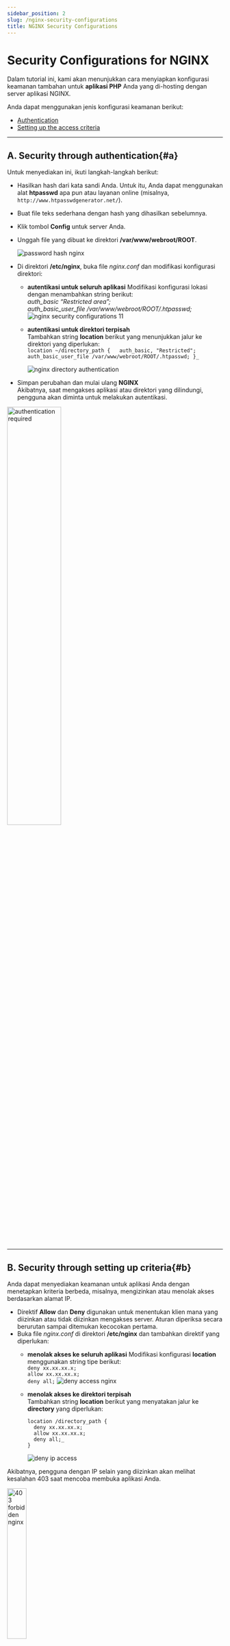 ```yaml
---
sidebar_position: 2
slug: /nginx-security-configurations
title: NGINX Security Configurations
---
```

# Security Configurations for NGINX

Dalam tutorial ini, kami akan menunjukkan cara menyiapkan konfigurasi keamanan tambahan untuk **aplikasi PHP** Anda yang di-hosting dengan server aplikasi NGINX.

Anda dapat menggunakan jenis konfigurasi keamanan berikut:

  * [Authentication](#a)
  * [Setting up the access criteria](#b)

****

## A. Security through authentication{#a}

Untuk menyediakan ini, ikuti langkah-langkah berikut:

  * Hasilkan hash dari kata sandi Anda. Untuk itu, Anda dapat menggunakan alat **htpasswd** apa pun atau layanan online (misalnya, `http://www.htpasswdgenerator.net/`).

  * Buat file teks sederhana dengan hash yang dihasilkan sebelumnya.

  * Klik tombol **Config** untuk server Anda.

  * Unggah file yang dibuat ke direktori **/var/www/webroot/ROOT**.

    <img src="https://assets.dewacloud.com/dewacloud-docs/php/php-app-servers/nginx-php/nginx-security-configurations/10.png" alt="password hash nginx" max-width="100%"/>

  * Di direktori **/etc/nginx**, buka file _nginx.conf_ dan modifikasi konfigurasi direktori:

    * **autentikasi untuk seluruh aplikasi** Modifikasi konfigurasi lokasi dengan menambahkan string berikut:  
      _auth_basic “Restricted area”;  
      auth_basic_user_file /var/www/webroot/ROOT/.htpasswd;_  
      <img src="https://assets.dewacloud.com/dewacloud-docs/php/php-app-servers/nginx-php/nginx-security-configurations/11.png" alt="nginx security configurations 11" max-width="100%"/>

    * **autentikasi untuk direktori terpisah**  
      Tambahkan string **location** berikut yang menunjukkan jalur ke direktori yang diperlukan:  
      `location ~/directory_path {  
      auth_basic, "Restricted";  
      auth_basic_user_file /var/www/webroot/ROOT/.htpasswd;
      }_`

      <img src="https://assets.dewacloud.com/dewacloud-docs/php/php-app-servers/nginx-php/nginx-security-configurations/12.png" alt="nginx directory authentication" max-width="100%"/>

  * Simpan perubahan dan mulai ulang **NGINX**  
    Akibatnya, saat mengakses aplikasi atau direktori yang dilindungi, pengguna akan diminta untuk melakukan autentikasi.

  <img src="https://assets.dewacloud.com/dewacloud-docs/php/php-app-servers/nginx-php/nginx-security-configurations/authentication-required.png" alt="authentication required" width="50%"/>

****

## B. Security through setting up criteria{#b}

Anda dapat menyediakan keamanan untuk aplikasi Anda dengan menetapkan kriteria berbeda, misalnya, mengizinkan atau menolak akses berdasarkan alamat IP.

  * Direktif **Allow** dan **Deny** digunakan untuk menentukan klien mana yang diizinkan atau tidak diizinkan mengakses server. Aturan diperiksa secara berurutan sampai ditemukan kecocokan pertama.
  * Buka file _nginx.conf_ di direktori **/etc/nginx** dan tambahkan direktif yang diperlukan: 
    * **menolak akses ke seluruh aplikasi** Modifikasi konfigurasi **location** menggunakan string tipe berikut:  
      `deny xx.xx.xx.x;`  
      `allow xx.xx.xx.x;`  
      `deny all;` 
      <img src="https://assets.dewacloud.com/dewacloud-docs/php/php-app-servers/nginx-php/nginx-security-configurations/13.png" alt="deny access nginx" max-width="100%"/>

    * **menolak akses ke direktori terpisah**  
      Tambahkan string **location** berikut yang menyatakan jalur ke **directory** yang diperlukan:  
      ```
      location /directory_path {  
        deny xx.xx.xx.x;  
        allow xx.xx.xx.x;  
        deny all;_  
      }
      ```


      <img src="https://assets.dewacloud.com/dewacloud-docs/php/php-app-servers/nginx-php/nginx-security-configurations/14.png" alt="deny ip access" max-width="100%"/>

Akibatnya, pengguna dengan IP selain yang diizinkan akan melihat kesalahan 403 saat mencoba membuka aplikasi Anda.

<img src="https://assets.dewacloud.com/dewacloud-docs/php/php-app-servers/nginx-php/nginx-security-configurations/403-forbidden-nginx.png" alt="403 forbidden nginx" width="30%"/>

_**Catatan:**_

  * Menolak akses melalui IP hanya masuk akal jika Anda menggunakan fitur Public IP.
  * Pembatasan akses berdasarkan kriteria dan autentikasi berbasis kata sandi dapat diterapkan secara bersamaan. Dalam hal ini, direktif Satisfy digunakan untuk menentukan bagaimana kedua set pembatasan berinteraksi. Informasi lebih lanjut dapat Anda dapatkan [di sini](<https://docs.nginx.com/nginx/admin-guide/security-controls/configuring-http-basic-authentication/#combining-basic-authentication-with-access-restriction-by-ip-address>).

## Baca Juga{#whats-next}

  * [PHP Application Server Configuration](<https://docs.dewacloud.com/docs/php-application-server-config/>)
  * [NGINX Modules](<https://docs.dewacloud.com/docs/nginx-modules/>)
  * [NGINX-Balancer Security](<https://docs.dewacloud.com/docs/nginx-balancer-security/>)